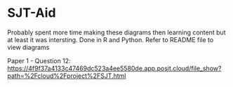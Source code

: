 # SJT-Aid
Probably spent more time making these diagrams then learning content but at least it was intersting. Done in R and Python. Refer to README file to view diagrams

Paper 1 - Question 12: https://4f9f37a4133c47469dc523a4ee5580de.app.posit.cloud/file_show?path=%2Fcloud%2Fproject%2FSJT.html
